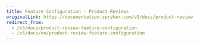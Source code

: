 ```yaml
---
title: Feature Configuration - Product Reviews
originalLink: https://documentation.spryker.com/v5/docs/product-review-feature-configuration
redirect_from:
  - /v5/docs/product-review-feature-configuration
  - /v5/docs/en/product-review-feature-configuration
---
```



